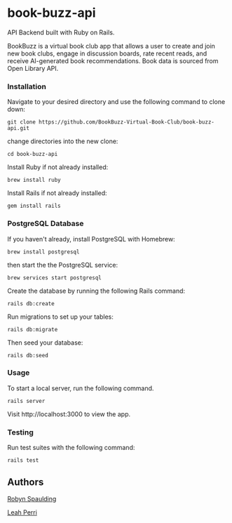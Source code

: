 # book-buzz-api

API Backend built with Ruby on Rails.

BookBuzz is a virtual book club app that allows a user to create and join new book clubs, engage in discussion boards, rate recent reads, and receive AI-generated book recommendations. Book data is sourced from Open Library API.

### Installation

Navigate to your desired directory and use the following command to clone down:

```
git clone https://github.com/BookBuzz-Virtual-Book-Club/book-buzz-api.git
```

change directories into the new clone:

```
cd book-buzz-api
```

Install Ruby if not already installed:

```
brew install ruby
```

Install Rails if not already installed:

```
gem install rails
```

### PostgreSQL Database

If you haven't already, install PostgreSQL with Homebrew:

```
brew install postgresql
```

then start the the PostgreSQL service:

```
brew services start postgresql
```

Create the database by running the following Rails command:

```
rails db:create
```

Run migrations to set up your tables:

```
rails db:migrate
```

Then seed your database:

```
rails db:seed
```

### Usage

To start a local server, run the following command.

```
rails server
```

Visit http://localhost:3000 to view the app.

### Testing

Run test suites with the following command:

```
rails test
```

## Authors

<p>
<a href="https://github.com/robynspaulding">Robyn Spaulding </a>

<a href="https://github.com/perrileah">Leah Perri </a>

</p>
